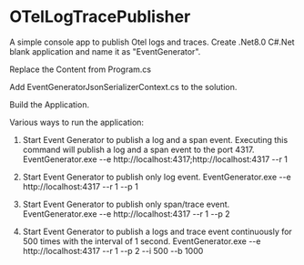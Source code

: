 # OTelLogTracePublisher
A simple console app to publish Otel logs and traces.
Create .Net8.0 C#.Net blank application and name it as "EventGenerator".

Replace the Content from Program.cs

Add EventGeneratorJsonSerializerContext.cs to the solution.

Build the Application.

Various ways to run the application:

1) Start Event Generator to publish a log and a span event. Executing this command will publish a log and a span event to the port 4317.
  EventGenerator.exe --e  http://localhost:4317;http://localhost:4317 --r 1

2) Start Event Generator to publish only log event.
  EventGenerator.exe --e  http://localhost:4317 --r 1 --p 1

3) Start Event Generator to publish only span/trace event.
  EventGenerator.exe --e  http://localhost:4317 --r 1 --p 2

4) Start Event Generator to publish a logs and trace event continuously for 500 times with the interval of 1 second.
  EventGenerator.exe --e  http://localhost:4317 --r 1 --p 2 --i 500 --b 1000

